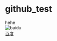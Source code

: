 # github_test
hehe  
![baidu](http://www.baidu.com/img/bdlogo.gif "百度logo")  
[百度](http://www.baidu.com/img/bdlogo.gif　"百度")
